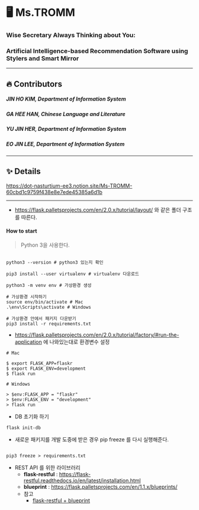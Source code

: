 # 🖥️ Ms.TROMM
### Wise Secretary Always Thinking about You: 
### Artificial Intelligence-based Recommendation Software using Stylers and Smart Mirror
----------
## 🔥 Contributors
##### JIN HO KIM, Department of Information System
##### GA HEE HAN, Chinese Language and Literature
##### YU JIN HER, Department of Information System
##### EO JIN LEE, Department of Information System
----------
## ✨ Details
https://dot-nasturtium-ee3.notion.site/Ms-TROMM-60cbd1c9759f438e8e7ede45385a6d1b


---

- https://flask.palletsprojects.com/en/2.0.x/tutorial/layout/ 와 같은 폴더 구조를 따른다. 

#### How to start 

> Python 3을 사용한다. 

```shell 

python3 --version # python3 있는지 확인 

pip3 install --user virtualenv # virtualenv 다운로드 

python3 -m venv env # 가상환경 생성 

# 가상환경 시작하기 
source env/bin/activate # Mac
.\env\Scripts\activate # Windows 

# 가상환경 안에서 패키지 다운받기 
pip3 install -r requirements.txt

```


- https://flask.palletsprojects.com/en/2.0.x/tutorial/factory/#run-the-application 에 나와있는대로 환경변수 설정 

```shell 
# Mac 

$ export FLASK_APP=flaskr
$ export FLASK_ENV=development
$ flask run

# Windows 

> $env:FLASK_APP = "flaskr"
> $env:FLASK_ENV = "development"
> flask run
```


- DB 초기화 하기 

```shell 
flask init-db 
```


- 새로운 패키지를 개발 도중에 받은 경우 pip freeze 를 다시 실행해준다.

```shell 

pip3 freeze > requirements.txt 

```


- REST API 를 위한 라이브러리 
    - **flask-restful** : https://flask-restful.readthedocs.io/en/latest/installation.html
    - **blueprint** : https://flask.palletsprojects.com/en/1.1.x/blueprints/
    - 참고 
        - [flask-restful + blueprint](https://dev.to/paurakhsharma/flask-rest-api-part-2-better-structure-with-blueprint-and-flask-restful-2n93)